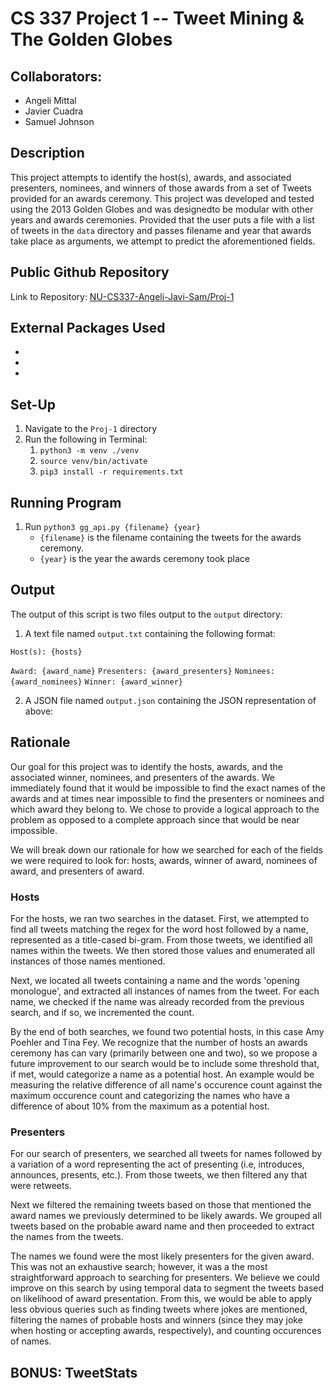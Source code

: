 # CS 337 Project 1 -- Tweet Mining & The Golden Globes
## Collaborators:
- Angeli Mittal
- Javier Cuadra
- Samuel Johnson

## Description
This project attempts to identify the host(s), awards, and associated presenters, nominees, and winners of those awards from a set of Tweets provided for an awards ceremony. This project was developed and tested using the 2013 Golden Globes and was designedto be modular with other years and awards ceremonies. Provided that the user puts a file with a list of tweets in the `data` directory and passes filename and year that awards take place as arguments, we attempt to predict the aforementioned fields.

## Public Github Repository
Link to Repository: [NU-CS337-Angeli-Javi-Sam/Proj-1](https://github.com/NU-CS337-Angeli-Javi-Sam/Proj-1)


## External Packages Used

-
-
-

## Set-Up

1. Navigate to the `Proj-1` directory
2. Run the following in Terminal:
   1. `python3 -m venv ./venv`
   2. `source venv/bin/activate`
   3. `pip3 install -r requirements.txt`


## Running Program

1. Run `python3 gg_api.py {filename} {year}`
   - `{filename}` is the filename containing the tweets for the awards ceremony.
   - `{year}` is the year the awards ceremony took place


## Output

The output of this script is two files output to the `output` directory:

1. A text file named `output.txt` containing the following format:

  `Host(s): {hosts}`

  `Award: {award_name}`
  `Presenters: {award_presenters}`
  `Nominees: {award_nominees}`
  `Winner: {award_winner}`

2. A JSON file named `output.json` containing the JSON representation of above:

## Rationale
Our goal for this project was to identify the hosts, awards, and the associated winner, nominees, and presenters of the awards. We immediately found that it would be impossible to find the exact names of the awards and at times near impossible to find the presenters or nominees and which award they belong to. We chose to provide a logical approach to the problem as opposed to a complete approach since that would be near impossible.

We will break down our rationale for how we searched for each of the fields we were required to look for: hosts, awards, winner of award, nominees of award, and presenters of award.

### Hosts
For the hosts, we ran two searches in the dataset. First, we attempted to find all tweets matching the regex for the word host followed by a name, represented as a title-cased bi-gram. From those tweets, we identified all names within the tweets. We then stored those values and enumerated all instances of those names mentioned.

Next, we located all tweets containing a name and the words 'opening monologue', and extracted all instances of names from the tweet. For each name, we checked if the name was already recorded from the previous search, and if so, we incremented the count.

By the end of both searches, we found two potential hosts, in this case Amy Poehler and Tina Fey. We recognize that the number of hosts an awards ceremony has can vary (primarily between one and two), so we propose a future improvement to our search would be to include some threshold that, if met, would categorize a name as a potential host. An example would be measuring the relative difference of all name's occurence count against the maximum occurence count and categorizing the names who have a difference of about 10% from the maximum as a potential host.

### Presenters

For our search of presenters, we searched all tweets for names followed by a variation of a word representing the act of presenting (i.e, introduces, announces, presents, etc.). From those tweets, we then filtered any that were retweets.

Next we filtered the remaining tweets based on those that mentioned the award names we previously determined to be likely awards. We grouped all tweets based on the probable award name and then proceeded to extract the names from the tweets.

The names we found were the most likely presenters for the given award. This was not an exhaustive search; however, it was a the most straightforward approach to searching for presenters. We believe we could improve on this search by using temporal data to segment the tweets based on likelihood of award presentation. From this, we would be able to apply less obvious queries such as finding tweets where jokes are mentioned, filtering the names of probable hosts and winners (since they may joke when hosting or accepting awards, respectively), and counting occurences of names.

## BONUS: TweetStats
